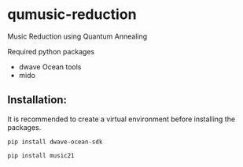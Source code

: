 # qumusic-reduction
Music Reduction using Quantum Annealing 

Required python packages

- dwave Ocean tools
- mido

## Installation:
It is recommended to create a virtual environment before installing the packages.

`pip install dwave-ocean-sdk`

`pip install music21`


